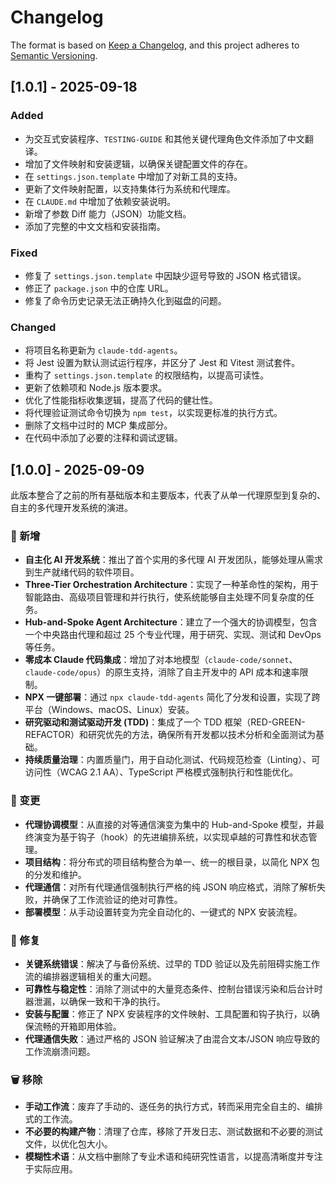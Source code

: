 # Changelog

The format is based on [Keep a Changelog](https://keepachangelog.com/en/1.0.0/),
and this project adheres to [Semantic Versioning](https://semver.org/spec/v2.0.0.html).

## [1.0.1] - 2025-09-18

### Added
- 为交互式安装程序、`TESTING-GUIDE` 和其他关键代理角色文件添加了中文翻译。
- 增加了文件映射和安装逻辑，以确保关键配置文件的存在。
- 在 `settings.json.template` 中增加了对新工具的支持。
- 更新了文件映射配置，以支持集体行为系统和代理库。
- 在 `CLAUDE.md` 中增加了依赖安装说明。
- 新增了参数 Diff 能力（JSON）功能文档。
- 添加了完整的中文文档和安装指南。

### Fixed
- 修复了 `settings.json.template` 中因缺少逗号导致的 JSON 格式错误。
- 修正了 `package.json` 中的仓库 URL。
- 修复了命令历史记录无法正确持久化到磁盘的问题。

### Changed
- 将项目名称更新为 `claude-tdd-agents`。
- 将 Jest 设置为默认测试运行程序，并区分了 Jest 和 Vitest 测试套件。
- 重构了 `settings.json.template` 的权限结构，以提高可读性。
- 更新了依赖项和 Node.js 版本要求。
- 优化了性能指标收集逻辑，提高了代码的健壮性。
- 将代理验证测试命令切换为 `npm test`，以实现更标准的执行方式。
- 删除了文档中过时的 MCP 集成部分。
- 在代码中添加了必要的注释和调试逻辑。

## [1.0.0] - 2025-09-09

此版本整合了之前的所有基础版本和主要版本，代表了从单一代理原型到复杂的、自主的多代理开发系统的演进。

### 🚀 新增

*   **自主化 AI 开发系统**：推出了首个实用的多代理 AI 开发团队，能够处理从需求到生产就绪代码的软件项目。
*   **Three-Tier Orchestration Architecture**：实现了一种革命性的架构，用于智能路由、高级项目管理和并行执行，使系统能够自主处理不同复杂度的任务。
*   **Hub-and-Spoke Agent Architecture**：建立了一个强大的协调模型，包含一个中央路由代理和超过 25 个专业代理，用于研究、实现、测试和 DevOps 等任务。
*   **零成本 Claude 代码集成**：增加了对本地模型（`claude-code/sonnet`、`claude-code/opus`）的原生支持，消除了自主开发中的 API 成本和速率限制。
*   **NPX 一键部署**：通过 `npx claude-tdd-agents` 简化了分发和设置，实现了跨平台（Windows、macOS、Linux）安装。
*   **研究驱动和测试驱动开发 (TDD)**：集成了一个 TDD 框架（RED-GREEN-REFACTOR）和研究优先的方法，确保所有开发都以技术分析和全面测试为基础。
*   **持续质量治理**：内置质量门，用于自动化测试、代码规范检查（Linting）、可访问性（WCAG 2.1 AA）、TypeScript 严格模式强制执行和性能优化。

### 🔄 变更

*   **代理协调模型**：从直接的对等通信演变为集中的 Hub-and-Spoke 模型，并最终演变为基于钩子（hook）的先进编排系统，以实现卓越的可靠性和状态管理。
*   **项目结构**：将分布式的项目结构整合为单一、统一的根目录，以简化 NPX 包的分发和维护。
*   **代理通信**：对所有代理通信强制执行严格的纯 JSON 响应格式，消除了解析失败，并确保了工作流验证的绝对可靠性。
*   **部署模型**：从手动设置转变为完全自动化的、一键式的 NPX 安装流程。

### 🔧 修复

*   **关键系统错误**：解决了与备份系统、过早的 TDD 验证以及先前阻碍实施工作流的编排器逻辑相关的重大问题。
*   **可靠性与稳定性**：消除了测试中的大量竞态条件、控制台错误污染和后台计时器泄漏，以确保一致和干净的执行。
*   **安装与配置**：修正了 NPX 安装程序的文件映射、工具配置和钩子执行，以确保流畅的开箱即用体验。
*   **代理通信失败**：通过严格的 JSON 验证解决了由混合文本/JSON 响应导致的工作流崩溃问题。

### 🗑️ 移除

*   **手动工作流**：废弃了手动的、逐任务的执行方式，转而采用完全自主的、编排式的工作流。
*   **不必要的构建产物**：清理了仓库，移除了开发日志、测试数据和不必要的测试文件，以优化包大小。
*   **模糊性术语**：从文档中删除了专业术语和纯研究性语言，以提高清晰度并专注于实际应用。